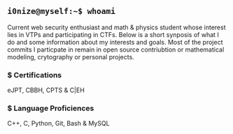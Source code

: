 ## `i0nize@myself:~$ whoami`

Current web security enthusiast and math & physics student whose interest lies in VTPs and participating in CTFs. Below is a short synposis of what I do and some information about my interests and goals. Most of the project commits I particpate in remain in open source contriubtion or mathematical modeling, crytography or personal projects.

### **$** Certifications
eJPT, CBBH, CPTS & C|EH

### **$** Language Proficiences
C++, C, Python, Git, Bash & MySQL
